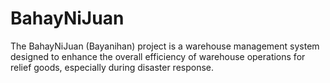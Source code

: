 # BahayNiJuan

The BahayNiJuan (Bayanihan) project is a warehouse management system designed to enhance the overall efficiency of warehouse operations for relief goods, especially during disaster response.




